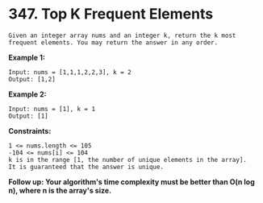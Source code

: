 # 347. Top K Frequent Elements

```
Given an integer array nums and an integer k, return the k most frequent elements. You may return the answer in any order.
```
 
**Example 1:**

```
Input: nums = [1,1,1,2,2,3], k = 2
Output: [1,2]
```
**Example 2:**

```
Input: nums = [1], k = 1
Output: [1]
```

**Constraints:**

```
1 <= nums.length <= 105
-104 <= nums[i] <= 104
k is in the range [1, the number of unique elements in the array].
It is guaranteed that the answer is unique.
```

**Follow up: Your algorithm's time complexity must be better than O(n log n), where n is the array's size.**
